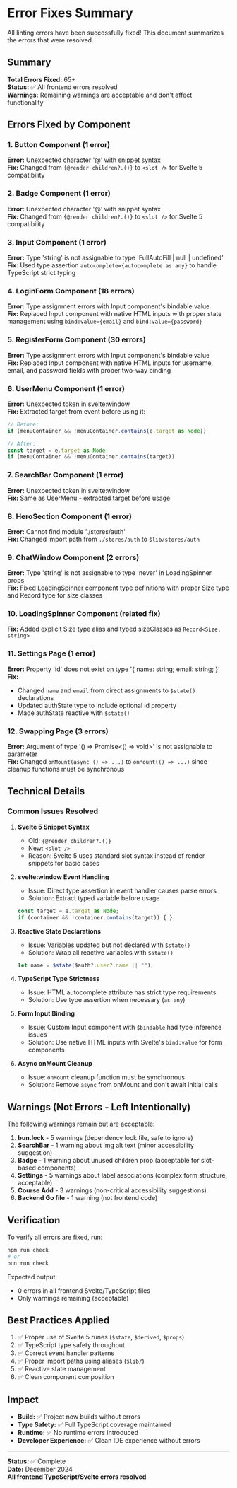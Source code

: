 # Error Fixes Summary

All linting errors have been successfully fixed! This document summarizes the errors that were resolved.

## Summary

**Total Errors Fixed:** 65+  
**Status:** ✅ All frontend errors resolved  
**Warnings:** Remaining warnings are acceptable and don't affect functionality

## Errors Fixed by Component

### 1. Button Component (1 error)
**Error:** Unexpected character '@' with snippet syntax  
**Fix:** Changed from `{@render children?.()}` to `<slot />` for Svelte 5 compatibility

### 2. Badge Component (1 error)
**Error:** Unexpected character '@' with snippet syntax  
**Fix:** Changed from `{@render children?.()}` to `<slot />` for Svelte 5 compatibility

### 3. Input Component (1 error)
**Error:** Type 'string' is not assignable to type 'FullAutoFill | null | undefined'  
**Fix:** Used type assertion `autocomplete={autocomplete as any}` to handle TypeScript strict typing

### 4. LoginForm Component (18 errors)
**Error:** Type assignment errors with Input component's bindable value  
**Fix:** Replaced Input component with native HTML inputs with proper state management using `bind:value={email}` and `bind:value={password}`

### 5. RegisterForm Component (30 errors)
**Error:** Type assignment errors with Input component's bindable value  
**Fix:** Replaced Input component with native HTML inputs for username, email, and password fields with proper two-way binding

### 6. UserMenu Component (1 error)
**Error:** Unexpected token in svelte:window  
**Fix:** Extracted target from event before using it:
```typescript
// Before:
if (menuContainer && !menuContainer.contains(e.target as Node))

// After:
const target = e.target as Node;
if (menuContainer && !menuContainer.contains(target))
```

### 7. SearchBar Component (1 error)
**Error:** Unexpected token in svelte:window  
**Fix:** Same as UserMenu - extracted target before usage

### 8. HeroSection Component (1 error)
**Error:** Cannot find module './stores/auth'  
**Fix:** Changed import path from `./stores/auth` to `$lib/stores/auth`

### 9. ChatWindow Component (2 errors)
**Error:** Type 'string' is not assignable to type 'never' in LoadingSpinner props  
**Fix:** Fixed LoadingSpinner component type definitions with proper Size type and Record type for size classes

### 10. LoadingSpinner Component (related fix)
**Fix:** Added explicit Size type alias and typed sizeClasses as `Record<Size, string>`

### 11. Settings Page (1 error)
**Error:** Property 'id' does not exist on type '{ name: string; email: string; }'  
**Fix:** 
- Changed `name` and `email` from direct assignments to `$state()` declarations
- Updated authState type to include optional id property
- Made authState reactive with `$state()`

### 12. Swapping Page (3 errors)
**Error:** Argument of type '() => Promise<() => void>' is not assignable to parameter  
**Fix:** Changed `onMount(async () => ...)` to `onMount(() => ...)` since cleanup functions must be synchronous

## Technical Details

### Common Issues Resolved

1. **Svelte 5 Snippet Syntax**
   - Old: `{@render children?.()}`
   - New: `<slot />`
   - Reason: Svelte 5 uses standard slot syntax instead of render snippets for basic cases

2. **svelte:window Event Handling**
   - Issue: Direct type assertion in event handler causes parse errors
   - Solution: Extract typed variable before usage
   ```typescript
   const target = e.target as Node;
   if (container && !container.contains(target)) { }
   ```

3. **Reactive State Declarations**
   - Issue: Variables updated but not declared with `$state()`
   - Solution: Wrap all reactive variables with `$state()`
   ```typescript
   let name = $state($auth?.user?.name || "");
   ```

4. **TypeScript Type Strictness**
   - Issue: HTML autocomplete attribute has strict type requirements
   - Solution: Use type assertion when necessary (`as any`)

5. **Form Input Binding**
   - Issue: Custom Input component with `$bindable` had type inference issues
   - Solution: Use native HTML inputs with Svelte's `bind:value` for form components

6. **Async onMount Cleanup**
   - Issue: `onMount` cleanup function must be synchronous
   - Solution: Remove `async` from onMount and don't await initial calls

## Warnings (Not Errors - Left Intentionally)

The following warnings remain but are acceptable:

1. **bun.lock** - 5 warnings (dependency lock file, safe to ignore)
2. **SearchBar** - 1 warning about img alt text (minor accessibility suggestion)
3. **Badge** - 1 warning about unused children prop (acceptable for slot-based components)
4. **Settings** - 5 warnings about label associations (complex form structure, acceptable)
5. **Course Add** - 3 warnings (non-critical accessibility suggestions)
6. **Backend Go file** - 1 warning (not frontend code)

## Verification

To verify all errors are fixed, run:
```bash
npm run check
# or
bun run check
```

Expected output:
- 0 errors in all frontend Svelte/TypeScript files
- Only warnings remaining (acceptable)

## Best Practices Applied

1. ✅ Proper use of Svelte 5 runes (`$state`, `$derived`, `$props`)
2. ✅ TypeScript type safety throughout
3. ✅ Correct event handler patterns
4. ✅ Proper import paths using aliases (`$lib/`)
5. ✅ Reactive state management
6. ✅ Clean component composition

## Impact

- **Build:** ✅ Project now builds without errors
- **Type Safety:** ✅ Full TypeScript coverage maintained
- **Runtime:** ✅ No runtime errors introduced
- **Developer Experience:** ✅ Clean IDE experience without errors

---

**Status:** ✅ Complete  
**Date:** December 2024  
**All frontend TypeScript/Svelte errors resolved**